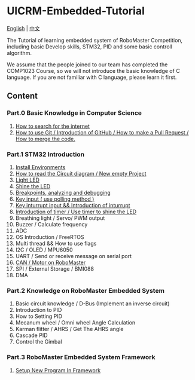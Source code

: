 # UICRM-Embedded-Tutorial

[English](README.md) | [中文](README_zh.md)

The Tutorial of learning embedded system of RoboMaster Competition, including basic Develop skills, STM32, PID and some basic controll algorithm.

We assume that the people joined to our team has completed the COMP1023 Course, so we will not introduce the basic knowledge of C language. If you are not familiar with C language, please learn it first.

## Content

### Part.0 Basic Knowledge in Computer Science

1. [How to search for the internet](Part.0/1.How_to_search/README.md)
2. [How to use Git / Introduction of GitHub / How to make a Pull Request / How to merge the code.](Part.0/2.How_to_use_git/README.md)

### Part.1 STM32 Introduction

1. [Install Environments](Part.1/1.Install_Environments/README.md)
2. [How to read the Circuit diagram / New empty Project](Part.1/2.New_Empty_Project/README.md)
3. [Light LED](Part.1/3.Light_LED/README.md)
4. [Shine the LED](Part.1/4.Shine_LED/README.md)
5. [Breakpoints, analyzing and debugging](Part.1/5.BreakPoint/README.md)
6. [Key input ( use polling method )](Part.1/6.Key_Input/README.md)
7. [Key inturrupt input && Introduction of inturrupt](Part.1/7.Key_Inturrupt/README.md)
8. [Introduction of timer / Use timer to shine the LED](Part.1/8.Timer/README.md)
9. Breathing light / Servo/ PWM output
10. Buzzer / Calculate frequency
11. ADC
12. OS Introduction / FreeRTOS
13. Multi thread && How to use flags
14. I2C / OLED / MPU6050
15. UART / Send or receive message on serial port
16. [CAN / Motor on RoboMaster](Part.1/16.CAN_and_Motor/README.md)
17. SPI / External Storage / BMI088
18. DMA

### Part.2 Knowledge on RoboMaster Embedded System

1. Basic circuit knowledge / D-Bus (Implement an inverse circuit)
2. Introduction to PID
3. How to Setting PID
4. Mecanum wheel / Omni wheel Angle Calculation
5. Karman flitter / AHRS / Get The AHRS angle
6. Cascade PID
7. Control the Gimbal

### Part.3 RoboMaster Embedded System Framework

1. [Setup New Program In Framework](Part.3/1.Setup_New_Program_In_Framework/README.md)

